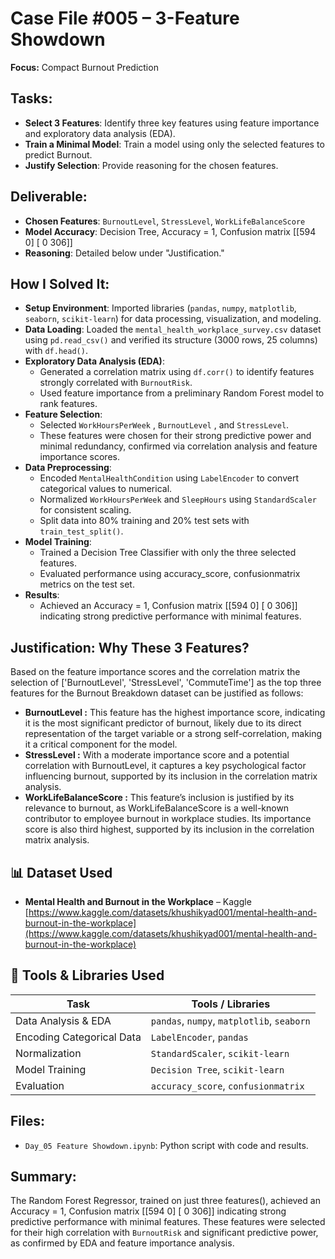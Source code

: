 # Case File #005 – 3-Feature Showdown 

**Focus:** Compact Burnout Prediction

## Tasks:
- **Select 3 Features**: Identify three key features using feature importance and exploratory data analysis (EDA).
- **Train a Minimal Model**: Train a model using only the selected features to predict Burnout.
- **Justify Selection**: Provide reasoning for the chosen features.

## Deliverable:
- **Chosen Features**: `BurnoutLevel`, `StressLevel`, `WorkLifeBalanceScore`
- **Model Accuracy**: Decision Tree, Accuracy = 1, Confusion matrix [[594  0]
 [ 0 306]]
- **Reasoning**: Detailed below under "Justification."

## How I Solved It:
- **Setup Environment**: Imported libraries (`pandas`, `numpy`, `matplotlib`, `seaborn`, `scikit-learn`) for data processing, visualization, and modeling.
- **Data Loading**: Loaded the `mental_health_workplace_survey.csv` dataset using `pd.read_csv()` and verified its structure (3000 rows, 25 columns) with `df.head()`.
- **Exploratory Data Analysis (EDA)**:
  - Generated a correlation matrix using `df.corr()` to identify features strongly correlated with `BurnoutRisk`.
  - Used feature importance from a preliminary Random Forest model to rank features.
- **Feature Selection**:
  - Selected `WorkHoursPerWeek` , `BurnoutLevel` , and `StressLevel`.
  - These features were chosen for their strong predictive power and minimal redundancy, confirmed via correlation analysis and feature importance scores.
- **Data Preprocessing**:
  - Encoded `MentalHealthCondition` using `LabelEncoder` to convert categorical values to numerical.
  - Normalized `WorkHoursPerWeek` and `SleepHours` using `StandardScaler` for consistent scaling.
  - Split data into 80% training and 20% test sets with `train_test_split()`.
- **Model Training**:
  - Trained a Decision Tree Classifier with only the three selected features.
  - Evaluated performance using accuracy_score, confusionmatrix metrics on the test set.
- **Results**:
  - Achieved an Accuracy = 1, Confusion matrix [[594  0]
 [ 0 306]] indicating strong predictive performance with minimal features.

## Justification: Why These 3 Features?
Based on the feature importance scores and the correlation matrix  the selection of ['BurnoutLevel', 'StressLevel', 'CommuteTime'] as the top three features for the Burnout Breakdown dataset can be justified as follows:
- **BurnoutLevel :** This feature has the highest importance score, indicating it is the most significant predictor of burnout, likely due to its direct representation of the target variable or a strong self-correlation, making it a critical component for the model.
- **StressLevel :** With a moderate importance score and a potential correlation with BurnoutLevel, it captures a key psychological factor influencing burnout, supported by its inclusion in the correlation matrix analysis.
- **WorkLifeBalanceScore :** This feature’s inclusion is justified by its relevance to burnout, as WorkLifeBalanceScore is a well-known contributor to employee burnout in workplace studies. Its importance score is also third highest, supported by its inclusion in the correlation matrix analysis.
  
## 📊 Dataset Used
- **Mental Health and Burnout in the Workplace** – Kaggle  
  [https://www.kaggle.com/datasets/khushikyad001/mental-health-and-burnout-in-the-workplace](https://www.kaggle.com/datasets/khushikyad001/mental-health-and-burnout-in-the-workplace)

## 🧰 Tools & Libraries Used
| Task                     | Tools / Libraries                          |
|--------------------------|--------------------------------------------|
| Data Analysis & EDA      | `pandas`, `numpy`, `matplotlib`, `seaborn` |
| Encoding Categorical Data| `LabelEncoder`, `pandas`                   |
| Normalization            | `StandardScaler`, `scikit-learn`           |
| Model Training           | `Decision Tree`, `scikit-learn`    |
| Evaluation               | `accuracy_score`, `confusionmatrix`           |

## Files:
- `Day_05 Feature Showdown.ipynb`: Python script with code and results.

## Summary:
The Random Forest Regressor, trained on just three features(), achieved an Accuracy = 1, Confusion matrix [[594  0]
 [ 0 306]] indicating strong predictive performance with minimal features. These features were selected for their high correlation with `BurnoutRisk` and significant predictive power, as confirmed by EDA and feature importance analysis. 
